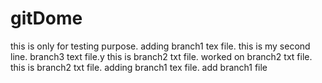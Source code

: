 # gitDome
this is only for testing purpose.
adding branch1 tex file.
this is my second line.
branch3 text file.y
this is branch2 txt file.
worked on branch2 txt file.
this is branch2 txt file.
adding branch1 tex file.
add branch1 file
